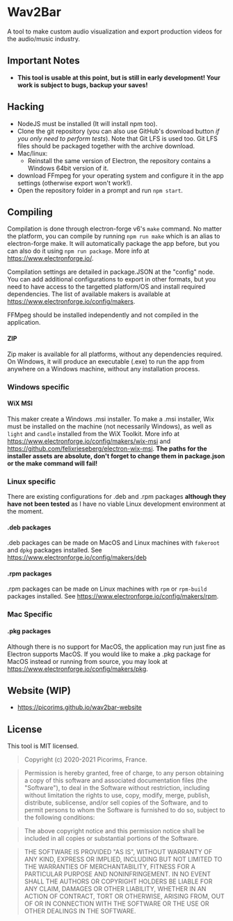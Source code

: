 # Wav2Bar
A tool to make custom audio visualization and export production videos for the audio/music industry.

## Important Notes
- **This tool is usable at this point, but is still in early development! Your work is subject to bugs, backup your saves!**

## Hacking
- NodeJS must be installed (It will install npm too).
- Clone the git repository (you can also use GitHub's download button *if you only need to perform tests*). Note that Git LFS is used too. Git LFS files should be packaged together with the archive download.
- Mac/linux:
    - Reinstall the same version of Electron, the repository contains a Windows 64bit version of it.
- download FFmpeg for your operating system and configure it in the app settings (otherwise export won't work!).
- Open the repository folder in a prompt and run `npm start`.

## Compiling
Compilation is done through electron-forge v6's `make` command. No matter the platform, you can compile by running `npm run make` which is an alias to electron-forge make. It will automatically package the app before, but you can also do it using `npm run package`. More info at https://www.electronforge.io/.

Compilation settings are detailed in package.JSON at the "config" node. You can add additional configurations to export in other formats, but you need to have access to the targetted platform/OS and install required dependencies. The list of available makers is available at https://www.electronforge.io/config/makers.

FFMpeg should be installed independently and not compiled in the application.

#### ZIP
Zip maker is available for all platforms, without any dependencies required. On Windows, it will produce an executable (.exe) to run the app from anywhere on a Windows machine, without any installation process.

### Windows specific

#### WiX MSI
This maker create a Windows .msi installer. To make a .msi installer, Wix must be installed on the machine (not necessarily Windows), as well as `light` and `candle` installed from the WiX Toolkit. More info at https://www.electronforge.io/config/makers/wix-msi and https://github.com/felixrieseberg/electron-wix-msi.
**The paths for the installer assets are absolute, don't forget to change them in package.json or the make command will fail!**

### Linux specific
There are existing configurations for .deb and .rpm packages **although they have not been tested** as I have no viable Linux development environment at the moment.

#### .deb packages
.deb packages can be made on MacOS and Linux machines with `fakeroot` and `dpkg` packages installed.
See https://www.electronforge.io/config/makers/deb

#### .rpm packages
.rpm packages can be made on Linux machines with `rpm` or `rpm-build` packages installed.
See https://www.electronforge.io/config/makers/rpm.

### Mac Specific

#### .pkg packages
Although there is no support for MacOS, the application may run just fine as Electron supports MacOS. If you would like to make a .pkg package for MacOS instead or running from source, you may look at https://www.electronforge.io/config/makers/pkg.


## Website (WIP)
- https://picorims.github.io/wav2bar-website

## License
This tool is MIT licensed.

> Copyright (c) 2020-2021 Picorims, France.

> Permission is hereby granted, free of charge, to any person obtaining a copy of this software and associated documentation files (the "Software"), to deal in the Software without restriction, including without limitation the rights to use, copy, modify, merge, publish, distribute, sublicense, and/or sell copies of the Software, and to permit persons to whom the Software is furnished to do so, subject to the following conditions:

> The above copyright notice and this permission notice shall be included in all copies or substantial portions of the Software.

> THE SOFTWARE IS PROVIDED "AS IS", WITHOUT WARRANTY OF ANY KIND, EXPRESS OR IMPLIED, INCLUDING BUT NOT LIMITED TO THE WARRANTIES OF MERCHANTABILITY, FITNESS FOR A PARTICULAR PURPOSE AND NONINFRINGEMENT. IN NO EVENT SHALL THE AUTHORS OR COPYRIGHT HOLDERS BE LIABLE FOR ANY CLAIM, DAMAGES OR OTHER LIABILITY, WHETHER IN AN ACTION OF CONTRACT, TORT OR OTHERWISE, ARISING FROM, OUT OF OR IN CONNECTION WITH THE SOFTWARE OR THE USE OR OTHER DEALINGS IN THE SOFTWARE.